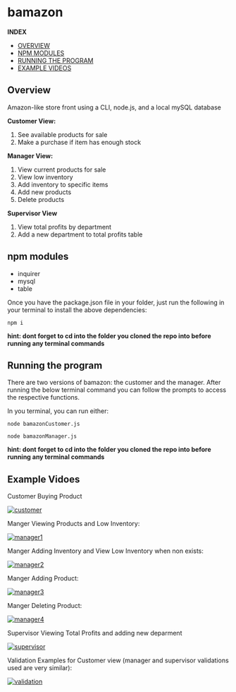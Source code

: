 # bamazon

**INDEX**
* [OVERVIEW](https://github.com/davidlatuno/bamazon#overview)
* [NPM MODULES](https://github.com/davidlatuno/bamazon#npm-modules)
* [RUNNING THE PROGRAM](https://github.com/davidlatuno/bamazon#running-the-program)
* [EXAMPLE VIDEOS](https://github.com/davidlatuno/bamazon#example-vidoes)


## Overview
Amazon-like store front using a CLI, node.js, and a local mySQL database

**Customer View:**
1. See available products for sale
2. Make a purchase if item has enough stock

**Manager View:**
1. View current products for sale
2. View low inventory
3. Add inventory to specific items
4. Add new products
5. Delete products

**Supervisor View**
1. View total profits by department
2. Add a new department to total profits table


## npm modules

* inquirer
* mysql
* table

Once you have the package.json file in your folder, just run the following in your terminal to install the above dependencies:

```
npm i
```

**hint: dont forget to cd into the folder you cloned the repo into before running any terminal commands**


## Running the program

There are two versions of bamazon: the customer and the manager. After running the below terminal command you can follow the prompts to access the respective functions.

In you terminal, you can run either:

```
node bamazonCustomer.js

node bamazonManager.js
```

**hint: dont forget to cd into the folder you cloned the repo into before running any terminal commands**


## Example Vidoes

Customer Buying Product

[![customer](http://img.youtube.com/vi/ZKhhUs0DFoE/0.jpg)](http://www.youtube.com/watch?v=ZKhhUs0DFoE "Bamazon Customer")

Manger Viewing Products and Low Inventory:

[![manager1](http://img.youtube.com/vi/iSu6DDYth_4/0.jpg)](http://www.youtube.com/watch?v=iSu6DDYth_4 "Manager Video 1")

Manger Adding Inventory and View Low Inventory when non exists:

[![manager2](http://img.youtube.com/vi/ChUseczs04Y/0.jpg)](http://www.youtube.com/watch?v=ChUseczs04Y "Manager Video 2")


Manger Adding Product:

[![manager3](http://img.youtube.com/vi/bkD4Ht1QjG8/0.jpg)](http://www.youtube.com/watch?v=bkD4Ht1QjG8 "Manager Video 3")


Manger Deleting Product:

[![manager4](http://img.youtube.com/vi/PAZuZrmlzNY/0.jpg)](http://www.youtube.com/watch?v=PAZuZrmlzNY "Manager Video 4")

Supervisor Viewing Total Profits and adding new deparment

[![supervisor](http://img.youtube.com/vi/FIz3fTBiYTM/0.jpg)](http://www.youtube.com/watch?v=FIz3fTBiYTM "Bamazon Supervisor")

Validation Examples for Customer view (manager and supervisor validations used are very similar):

[![validation](http://img.youtube.com/vi/YZ1dUW4pGm0/0.jpg)](http://www.youtube.com/watch?v=YZ1dUW4pGm0 "Customer Validation")
